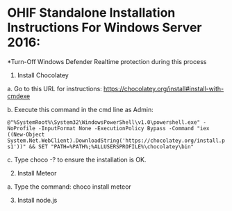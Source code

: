 # OHIF Standalone Installation Instructions For Windows Server 2016:

*Turn-Off Windows Defender Realtime protection during this process

1. Install Chocolatey
    
a. Go to this URL for instructions: 
https://chocolatey.org/install#install-with-cmdexe
    
b. Execute this command in the cmd line as Admin:
    
`@"%SystemRoot%\System32\WindowsPowerShell\v1.0\powershell.exe" -NoProfile -InputFormat None -ExecutionPolicy Bypass -Command "iex ((New-Object System.Net.WebClient).DownloadString('https://chocolatey.org/install.ps1'))" && SET "PATH=%PATH%;%ALLUSERSPROFILE%\chocolatey\bin"`
    
c. Type choco -? to ensure the installation is OK.

2. Install Meteor
    
a. Type the command: choco install meteor

3. Install node.js
